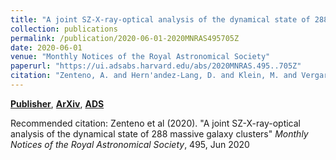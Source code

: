 ```yaml
---
title: "A joint SZ-X-ray-optical analysis of the dynamical state of 288 massive galaxy clusters"
collection: publications
permalink: /publication/2020-06-01-2020MNRAS495705Z
date: 2020-06-01
venue: "Monthly Notices of the Royal Astronomical Society"
paperurl: "https://ui.adsabs.harvard.edu/abs/2020MNRAS.495..705Z"
citation: "Zenteno, A. and Hern'andez-Lang, D. and Klein, M. and Vergara Cervantes, C. and Hollowood, D.~L. and Bhargava, S. and Palmese, A. and Strazzullo, V. and Romer, A.~K. and Mohr, J.~J. and Jeltema, T. and Saro, A. and Lidman, C. and Gruen, D. and Ojeda, V. and Katzenberger, A. and Aguena, M. and Allam, S. and Avila, S. and Bayliss, M. and Bertin, E. and Brooks, D. and Buckley-Geer, E. and Burke, D.~L. and Capasso, R. and Carnero Rosell, A. and Carrasco Kind, M. and Carretero, J. and Castander, F.~J. and Costanzi, M. and da Costa, L.~N. and De Vicente, J. and Desai, S. and Diehl, H.~T. and Doel, P. and Eifler, T.~F. and Evrard, A.~E. and Flaugher, B. and Floyd, B. and Fosalba, P. and Frieman, J. and Garc'ia-Bellido, J. and Gerdes, D.~W. and Gonzalez, J.~R. and Gruendl, R.~A. and Gschwend, J. and Gutierrez, G. and Hartley, W.~G. and Hinton, S.~R. and Honscheid, K. and James, D.~J. and Kuehn, K. and Lahav, O. and Lima, M. and McDonald, M. and Maia, M.~A.~G. and March, M. and Melchior, P. and Menanteau, F. and Miquel, R. and Ogando, R.~L.~C. and Paz-Chinch'on, F. and Plazas, A.~A. and Roodman, A. and Rykoff, E.~S. and Sanchez, E. and Scarpine, V. and Schubnell, M. and Serrano, S. and Sevilla-Noarbe, I. and Smith, M. and Soares-Santos, M. and Suchyta, E. and Swanson, M.~E.~C. and Tarle, G. and Thomas, D. and Varga, T.~N. and Walker, A.~R. and Wilkinson, R.~D. and DES Collaboration. &quot;A joint SZ-X-ray-optical analysis of the dynamical state of 288 massive galaxy clusters.&quot; <i>Monthly Notices of the Royal Astronomical Society</i>, 495, Jun 2020"
---
```


[**Publisher**](http://doi.org/10.1093/mnras/staa1157), [**ArXiv**](https://arxiv.org/abs/2004.01721), [**ADS**](https://ui.adsabs.harvard.edu/abs/2020MNRAS.495..705Z)

Recommended citation: Zenteno et al (2020). "A joint SZ-X-ray-optical analysis of the dynamical state of 288 massive galaxy clusters" <i>Monthly Notices of the Royal Astronomical Society</i>, 495, Jun 2020
